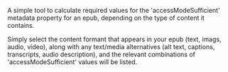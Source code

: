 A simple tool to calculate required values for the 'accessModeSufficient' metadata property for an epub, depending on the type of content it contains.

Simply select the content formant that appears in your epub (text, imags, audio, video), along with any text/media alternatives (alt text, captions, transcripts, audio description), and the relevant combinations of 'accessModeSufficient' values will be listed.
